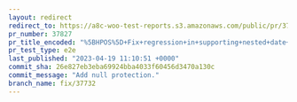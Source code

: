 ```yaml
---
layout: redirect
redirect_to: https://a8c-woo-test-reports.s3.amazonaws.com/public/pr/37827/e2e/index.html
pr_number: 37827
pr_title_encoded: "%5BHPOS%5D+Fix+regression+in+supporting+nested+date+query+arguments"
pr_test_type: e2e
last_published: "2023-04-19 11:10:51 +0000"
commit_sha: 26e827eb3eba69924bba4033f60456d3470a130c
commit_message: "Add null protection."
branch_name: fix/37732
---
```

